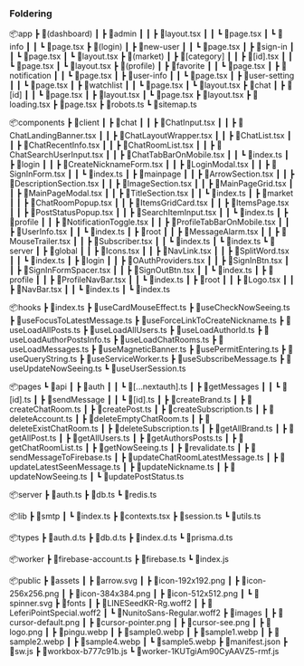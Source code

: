 ### Foldering

📦app
┣ 📂(dashboard)
┃ ┣ 📂admin
┃ ┃ ┣ 📜layout.tsx
┃ ┃ ┗ 📜page.tsx
┃ ┗ 📂info
┃ ┃ ┗ 📜page.tsx
┣ 📂(login)
┃ ┣ 📂new-user
┃ ┃ ┗ 📜page.tsx
┃ ┣ 📂sign-in
┃ ┃ ┗ 📜page.tsx
┃ ┗ 📜layout.tsx
┣ 📂(market)
┃ ┣ 📂[category]
┃ ┃ ┣ 📜[id].tsx
┃ ┃ ┗ 📜page.tsx
┃ ┗ 📜layout.tsx
┣ 📂(profile)
┃ ┣ 📂favorite
┃ ┃ ┗ 📜page.tsx
┃ ┣ 📂notification
┃ ┃ ┗ 📜page.tsx
┃ ┣ 📂user-info
┃ ┃ ┗ 📜page.tsx
┃ ┣ 📂user-setting
┃ ┃ ┗ 📜page.tsx
┃ ┣ 📂watchlist
┃ ┃ ┗ 📜page.tsx
┃ ┗ 📜layout.tsx
┣ 📂chat
┃ ┣ 📂[id]
┃ ┃ ┗ 📜page.tsx
┃ ┣ 📜layout.tsx
┃ ┗ 📜page.tsx
┣ 📜layout.tsx
┣ 📜loading.tsx
┣ 📜page.tsx
┣ 📜robots.ts
┗ 📜sitemap.ts

📦components
┣ 📂client
┃ ┣ 📂chat
┃ ┃ ┣ 📜ChatInput.tsx
┃ ┃ ┣ 📜ChatLandingBanner.tsx
┃ ┃ ┣ 📜ChatLayoutWrapper.tsx
┃ ┃ ┣ 📜ChatList.tsx
┃ ┃ ┣ 📜ChatRecentInfo.tsx
┃ ┃ ┣ 📜ChatRoomList.tsx
┃ ┃ ┣ 📜ChatSearchUserInput.tsx
┃ ┃ ┣ 📜ChatTabBarOnMobile.tsx
┃ ┃ ┗ 📜index.ts
┃ ┣ 📂login
┃ ┃ ┣ 📜CreateNicknameForm.tsx
┃ ┃ ┣ 📜LoginModal.tsx
┃ ┃ ┣ 📜SignInForm.tsx
┃ ┃ ┗ 📜index.ts
┃ ┣ 📂mainpage
┃ ┃ ┣ 📜ArrowSection.tsx
┃ ┃ ┣ 📜DescriptionSection.tsx
┃ ┃ ┣ 📜ImageSection.tsx
┃ ┃ ┣ 📜MainPageGrid.tsx
┃ ┃ ┣ 📜MainPageModal.tsx
┃ ┃ ┣ 📜TitleSection.tsx
┃ ┃ ┗ 📜index.ts
┃ ┣ 📂market
┃ ┃ ┣ 📜ChatRoomPopup.tsx
┃ ┃ ┣ 📜ItemsGridCard.tsx
┃ ┃ ┣ 📜ItemsPage.tsx
┃ ┃ ┣ 📜PostStatusPopup.tsx
┃ ┃ ┣ 📜SearchItemInput.tsx
┃ ┃ ┗ 📜index.ts
┃ ┣ 📂profile
┃ ┃ ┣ 📜NotificationToggle.tsx
┃ ┃ ┣ 📜ProfileTabBarOnMobile.tsx
┃ ┃ ┣ 📜UserInfo.tsx
┃ ┃ ┗ 📜index.ts
┃ ┣ 📂root
┃ ┃ ┣ 📜MessageAlarm.tsx
┃ ┃ ┣ 📜MouseTrailer.tsx
┃ ┃ ┣ 📜Subscriber.tsx
┃ ┃ ┗ 📜index.ts
┃ ┗ 📜index.ts
┗ 📂server
┃ ┣ 📂global
┃ ┃ ┣ 📜Icons.tsx
┃ ┃ ┣ 📜NavLink.tsx
┃ ┃ ┣ 📜SplitWord.tsx
┃ ┃ ┗ 📜index.ts
┃ ┣ 📂login
┃ ┃ ┣ 📜OAuthProviders.tsx
┃ ┃ ┣ 📜SignInBtn.tsx
┃ ┃ ┣ 📜SignInFormSpacer.tsx
┃ ┃ ┣ 📜SignOutBtn.tsx
┃ ┃ ┗ 📜index.ts
┃ ┣ 📂profile
┃ ┃ ┣ 📜ProfileNavBar.tsx
┃ ┃ ┗ 📜index.ts
┃ ┣ 📂root
┃ ┃ ┣ 📜Logo.tsx
┃ ┃ ┣ 📜NavBar.tsx
┃ ┃ ┗ 📜index.ts
┃ ┗ 📜index.ts

📦hooks
┣ 📜index.ts
┣ 📜useCardMouseEffect.ts
┣ 📜useCheckNowSeeing.ts
┣ 📜useFocusToLatestMessage.ts
┣ 📜useForceLinkToCreateNickname.ts
┣ 📜useLoadAllPosts.ts
┣ 📜useLoadAllUsers.ts
┣ 📜useLoadAuthorId.ts
┣ 📜useLoadAuthorPostsInfo.ts
┣ 📜useLoadChatRooms.ts
┣ 📜useLoadMessages.ts
┣ 📜useMagneticBanner.ts
┣ 📜usePermitEntering.ts
┣ 📜useQueryString.ts
┣ 📜useServiceWorker.ts
┣ 📜useSubscribeMessage.ts
┣ 📜useUpdateNowSeeing.ts
┗ 📜useUserSession.ts

📦pages
┗ 📂api
┃ ┣ 📂auth
┃ ┃ ┗ 📜[...nextauth].ts
┃ ┣ 📂getMessages
┃ ┃ ┗ 📜[id].ts
┃ ┣ 📂sendMessage
┃ ┃ ┗ 📜[id].ts
┃ ┣ 📜createBrand.ts
┃ ┣ 📜createChatRoom.ts
┃ ┣ 📜createPost.ts
┃ ┣ 📜createSubscription.ts
┃ ┣ 📜deleteAccount.ts
┃ ┣ 📜deleteEmptyChatRoom.ts
┃ ┣ 📜deleteExistChatRoom.ts
┃ ┣ 📜deleteSubscription.ts
┃ ┣ 📜getAllBrand.ts
┃ ┣ 📜getAllPost.ts
┃ ┣ 📜getAllUsers.ts
┃ ┣ 📜getAuthorsPosts.ts
┃ ┣ 📜getChatRoomList.ts
┃ ┣ 📜getNowSeeing.ts
┃ ┣ 📜revalidate.ts
┃ ┣ 📜sendMessageToFirebase.ts
┃ ┣ 📜updateChatRoomLatestMessage.ts
┃ ┣ 📜updateLatestSeenMessage.ts
┃ ┣ 📜updateNickname.ts
┃ ┣ 📜updateNowSeeing.ts
┃ ┗ 📜updatePostStatus.ts

📦server
┣ 📜auth.ts
┣ 📜db.ts
┗ 📜redis.ts

📦lib
┣ 📂smtp
┃ ┗ 📜index.ts
┣ 📜contexts.tsx
┣ 📜session.ts
┗ 📜utils.ts

📦types
┣ 📜auth.d.ts
┣ 📜db.d.ts
┣ 📜index.d.ts
┗ 📜prisma.d.ts

📦worker
┣ 📜firebase-account.ts
┣ 📜firebase.ts
┗ 📜index.js

📦public
┣ 📂assets
┃ ┣ 📜arrow.svg
┃ ┣ 📜icon-192x192.png
┃ ┣ 📜icon-256x256.png
┃ ┣ 📜icon-384x384.png
┃ ┣ 📜icon-512x512.png
┃ ┗ 📜spinner.svg
┣ 📂fonts
┃ ┣ 📜LINESeedKR-Rg.woff2
┃ ┣ 📜LeferiPointSpecial.woff2
┃ ┗ 📜NunitoSans-Regular.woff2
┣ 📂images
┃ ┣ 📜cursor-default.png
┃ ┣ 📜cursor-pointer.png
┃ ┣ 📜cursor-see.png
┃ ┣ 📜logo.png
┃ ┣ 📜pingu.webp
┃ ┣ 📜sample0.webp
┃ ┣ 📜sample1.webp
┃ ┣ 📜sample2.webp
┃ ┣ 📜sample4.webp
┃ ┗ 📜sample5.webp
┣ 📜manifest.json
┣ 📜sw.js
┣ 📜workbox-b777c91b.js
┗ 📜worker-1KUTgiAm90CyAAVZ5-rmf.js 
